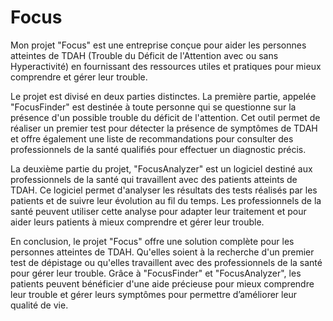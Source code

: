 # Focus

Mon projet "Focus" est une entreprise conçue pour aider les personnes atteintes de TDAH (Trouble du Déficit de l'Attention avec ou sans Hyperactivité) en fournissant des ressources utiles et pratiques pour mieux comprendre et gérer leur trouble.

Le projet est divisé en deux parties distinctes. La première partie, appelée "FocusFinder" est destinée à toute personne qui se questionne sur la présence d'un possible trouble du déficit de l'attention. Cet outil permet de réaliser un premier test pour détecter la présence de symptômes de TDAH et offre également une liste de recommandations pour consulter des professionnels de la santé qualifiés pour effectuer un diagnostic précis.

La deuxième partie du projet, "FocusAnalyzer" est un logiciel destiné aux professionnels de la santé qui travaillent avec des patients atteints de TDAH. Ce logiciel permet d'analyser les résultats des tests réalisés par les patients et de suivre leur évolution au fil du temps. Les professionnels de la santé peuvent utiliser cette analyse pour adapter leur traitement et pour aider leurs patients à mieux comprendre et gérer leur trouble.

En conclusion, le projet "Focus" offre une solution complète pour les personnes atteintes de TDAH. Qu'elles soient à la recherche d'un premier test de dépistage ou qu'elles travaillent avec des professionnels de la santé pour gérer leur trouble. Grâce à "FocusFinder" et "FocusAnalyzer", les patients peuvent bénéficier d'une aide précieuse pour mieux comprendre leur trouble et gérer leurs symptômes pour permettre d’améliorer leur qualité de vie.
